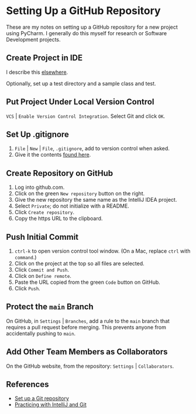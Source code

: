 # Setting Up a GitHub Repository
These are my notes on setting up a GitHub repository for a new project using PyCharm. I generally do this myself for research or Software Development projects.
## Create Project in IDE
I describe this [elsewhere](../development_tools/pycharm.md).

Optionally, set up a test directory and a sample class and test.

## Put Project Under Local Version Control
`VCS` | `Enable Version Control Integration`. Select Git and click `OK`.

## Set Up .gitignore
1. `File` | `New` | `File`, `.gitignore`, add to version control when asked.
1. Give it the contents [found here](https://gist.github.com/MOOOWOOO/3cf91616c9f3bbc3d1339adfc707b08a).

## Create Repository on GitHub
1. Log into github.com.
1. Click on the green `New repository` button on the right.
1. Give the new repository the same name as the IntelliJ IDEA project.
1. Select `Private`; do not initialize with a README.
1. Click `Create repository`.
1. Copy the https URL to the clipboard.
   
## Push Initial Commit
1. `ctrl-k` to open version control tool window. (On a Mac, replace `ctrl` with `command`.)
1. Click on the project at the top so all files are selected.
1. Click `Commit and Push`.
1. Click on `Define remote`.
1. Paste the URL copied from the green `Code` button on GitHub.
1. Click `Push`.

## Protect the `main` Branch
On GitHub, in `Settings` | `Branches`, add a rule to the `main` branch that requires a pull request before merging. This prevents anyone from accidentally pushing to `main`.

## Add Other Team Members as Collaborators
On the GitHub website, from the repository: `Settings` | `Collaborators`.

## References
- [Set up a Git repository](https://www.jetbrains.com/help/idea/set-up-a-git-repository.html)
- [Practicing with IntelliJ and Git](https://gist.github.com/bgun/c7447ab0906517221b6b)
